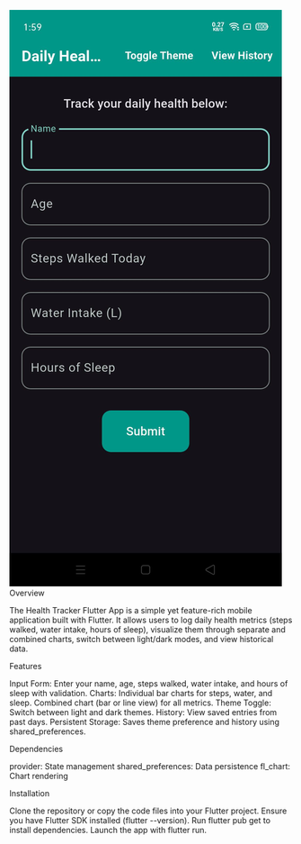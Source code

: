![App Preview](https://github.com/harshithbngowda/Flutter_Health_Graph/blob/b8a2c7146316f3b72efab646fcaec341f16bb42f/Screenshot1.jpg?raw=true)
Overview

The Health Tracker Flutter App is a simple yet feature-rich mobile application built with Flutter. It allows users to log daily health metrics (steps walked, water intake, hours of sleep), visualize them through separate and combined charts, switch between light/dark modes, and view historical data.

Features

Input Form: 
Enter your name, age, steps walked, water intake, and hours of sleep with validation.
Charts:
Individual bar charts for steps, water, and sleep.
Combined chart (bar or line view) for all metrics.
Theme Toggle: 
Switch between light and dark themes.
History: 
View saved entries from past days.
Persistent Storage: 
Saves theme preference and history using shared_preferences.

Dependencies

provider: State management
shared_preferences: Data persistence
fl_chart: Chart rendering

Installation

Clone the repository or copy the code files into your Flutter project.
Ensure you have Flutter SDK installed (flutter --version).
Run flutter pub get to install dependencies.
Launch the app with flutter run.
